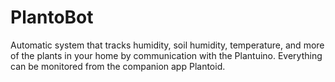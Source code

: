 # PlantoBot
Automatic system that tracks humidity, soil humidity, temperature, and more of the plants in your home by communication with the Plantuino. Everything can be monitored from the companion app Plantoid.



